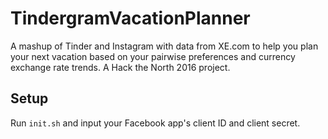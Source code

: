 # TindergramVacationPlanner
A mashup of Tinder and Instagram with data from XE.com to help you plan your next vacation based on your pairwise preferences and currency exchange rate trends. A Hack the North 2016 project.

## Setup
Run `init.sh` and input your Facebook app's client ID and client secret.
